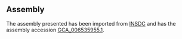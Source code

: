 
Assembly
--------

The assembly presented has been imported from 
[INSDC](http://www.insdc.org) and has the assembly accession
[GCA\_006535955.1](http://www.ebi.ac.uk/ena/data/view/GCA_006535955.1).

